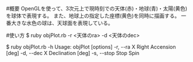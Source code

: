 #概要
OpenGLを使って、3次元上で現時刻での天体(赤)・地球(青)・太陽(黄色)を球体で表現する。
また、地球上の指定した座標(黄色)を同時に描画する。
一番大きな水色の球は、天球面を表現している。

#使い方
$ ruby objPlot.rb -r <天体のra> -d <天体のdec> 

$ ruby objPlot.rb -h
Usage: objPlot [options]
    -r, --ra X                       Right Accension [deg]
    -d, --dec X                      Declination [deg]
    -s, --stop                       Stop Spin

